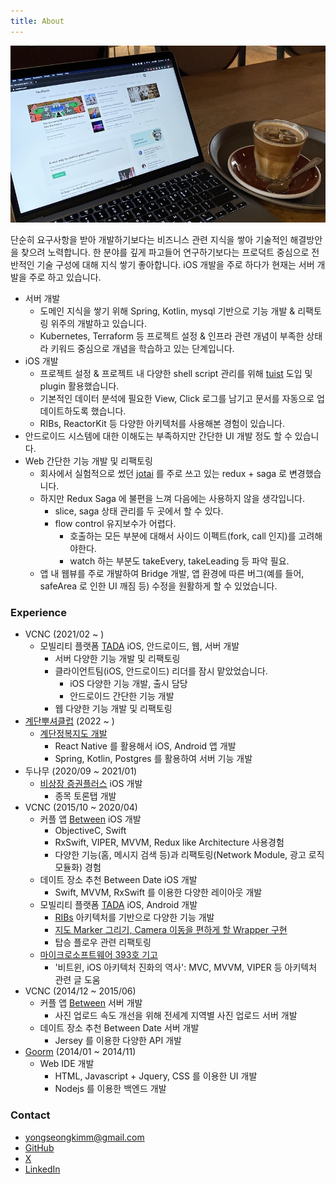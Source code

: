 ```yaml
---
title: About
---
```


![Main](/img/main_cover.jpg)

단순히 요구사항을 받아 개발하기보다는 비즈니스 관련 지식을 쌓아 기술적인 해결방안을 찾으려 노력합니다.
한 분야를 깊게 파고들어 연구하기보다는 프로덕트 중심으로 전반적인 기술 구성에 대해 지식 쌓기 좋아합니다.
iOS 개발을 주로 하다가 현재는 서버 개발을 주로 하고 있습니다.

- 서버 개발
  - 도메인 지식을 쌓기 위해 Spring, Kotlin, mysql 기반으로 기능 개발 & 리팩토링 위주의 개발하고 있습니다.
  - Kubernetes, Terraform 등 프로젝트 설정 & 인프라 관련 개념이 부족한 상태라 키워드 중심으로 개념을 학습하고 있는 단계입니다.
- iOS 개발
  - 프로젝트 설정 & 프로젝트 내 다양한 shell script 관리를 위해 [tuist](https://tuist.io/) 도입 및 plugin 활용했습니다.
  - 기본적인 데이터 분석에 필요한 View, Click 로그를 남기고 문서를 자동으로 업데이트하도록 했습니다.
  - RIBs, ReactorKit 등 다양한 아키텍처를 사용해본 경험이 있습니다.
- 안드로이드 시스템에 대한 이해도는 부족하지만 간단한 UI 개발 정도 할 수 있습니다.
- Web 간단한 기능 개발 및 리팩토링
  - 회사에서 실험적으로 썼던 [jotai](https://jotai.org/) 를 주로 쓰고 있는 redux + saga 로 변경했습니다.
  - 하지만 Redux Saga 에 불편을 느껴 다음에는 사용하지 않을 생각입니다.
    - slice, saga 상태 관리를 두 곳에서 할 수 있다.
    - flow control 유지보수가 어렵다.
      - 호출하는 모든 부분에 대해서 사이드 이펙트(fork, call 인지)를 고려해야한다.
      - watch 하는 부분도 takeEvery, takeLeading 등 파악 필요.
  - 앱 내 웹뷰를 주로 개발하여 Bridge 개발, 앱 환경에 따른 버그(예를 들어, safeArea 로 인한 UI 깨짐 등) 수정을 원활하게 할 수 있었습니다.

### Experience

- VCNC (2021/02 ~ )
  - 모빌리티 플랫폼 [TADA](https://tadatada.com/) iOS, 안드로이드, 웹, 서버 개발
    - 서버 다양한 기능 개발 및 리팩토링
    - 클라이언트팀(iOS, 안드로이드) 리더를 잠시 맡았었습니다.
      - iOS 다양한 기능 개발, 출시 담당
      - 안드로이드 간단한 기능 개발
    - 웹 다양한 기능 개발 및 리팩토링
- [계단뿌셔클럽](https://www.staircrusher.club/) (2022 ~ )
  - [계단정복지도 개발](https://play.google.com/store/apps/details?id=club.staircrusher&hl=en_US)
    - React Native 를 활용해서 iOS, Android 앱 개발
    - Spring, Kotlin, Postgres 를 활용하여 서버 기능 개발
- 두나무 (2020/09 ~ 2021/01)
  - [비상장 증권플러스](https://www.ustockplus.com/) iOS 개발
    - 종목 토론탭 개발
- VCNC (2015/10 ~ 2020/04)
  - 커플 앱 [Between](https://between.us/) iOS 개발
    - ObjectiveC, Swift
    - RxSwift, VIPER, MVVM, Redux like Architecture 사용경험
    - 다양한 기능(홈, 메시지 검색 등)과 리팩토링(Network Module, 광고 로직 모듈화) 경험
  - 데이트 장소 추천 Between Date iOS 개발
    - Swift, MVVM, RxSwift 를 이용한 다양한 레이아웃 개발
  - 모빌리티 플랫폼 [TADA](https://tadatada.com/) iOS, Android 개발
    - [RIBs](https://github.com/uber/RIBs) 아키텍처를 기반으로 다양한 기능 개발
    - [지도 Marker 그리기, Camera 이동을 편하게 할 Wrapper 구현](https://drive.google.com/file/d/1SzKHn0qTMM27MpTVlzfx9h_c6Dd8mMKH/view)
    - 탑승 플로우 관련 리팩토링
  - [마이크로소프트웨어 393호 기고](https://www.imaso.co.kr/archives/3408)
    - '비트윈, iOS 아키텍처 진화의 역사': MVC, MVVM, VIPER 등 아키텍처 관련 글 도움
- VCNC (2014/12 ~ 2015/06)
  - 커플 앱 [Between](https://between.us/) 서버 개발
    - 사진 업로드 속도 개선을 위해 전세계 지역별 사진 업로드 서버 개발
  - 데이트 장소 추천 Between Date 서버 개발
    - Jersey 를 이용한 다양한 API 개발
- [Goorm](https://www.goorm.io/) (2014/01 ~ 2014/11)
  - Web IDE 개발
    - HTML, Javascript + Jquery, CSS 를 이용한 UI 개발
    - Nodejs 를 이용한 백엔드 개발

### Contact

- yongseongkimm@gmail.com
- [GitHub](https://github.com/yongseongkim)
- [X](https://x.com/__yysk)
- [LinkedIn](https://www.linkedin.com/in/%EC%9A%A9%EC%84%B1-%EA%B9%80-327854a8/)
